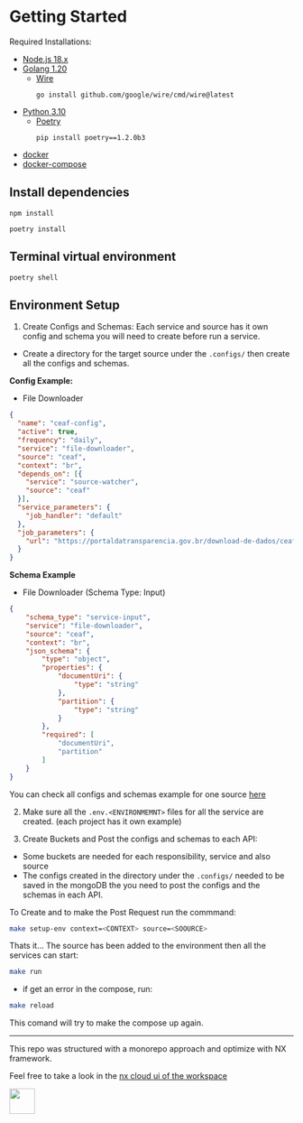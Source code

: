 # Getting Started

Required Installations:

- [Node.js 18.x](https://nodejs.org/en/download/)
- [Golang 1.20](https://golang.google.cn/)
  - [Wire](https://pkg.go.dev/github.com/google/wire)
    ```shell
    go install github.com/google/wire/cmd/wire@latest 
    ```
- [Python 3.10](https://www.python.org/downloads/)
  - [Poetry](https://pypi.org/project/poetry/1.2.0b3/)
    ```shell
    pip install poetry==1.2.0b3
    ```
- [docker](https://www.docker.com/)
- [docker-compose](https://www.docker.com/)


## Install dependencies

```shell
npm install
```

```shell
poetry install
```

## Terminal virtual environment

```shell
poetry shell
```

## Environment Setup

1. Create Configs and Schemas:
Each service and source has it own config and schema you will need to create before run a service.

- Create a directory for the target source under the `.configs/` then create all the configs and schemas.

**Config Example:**
- File Downloader

```json
{
  "name": "ceaf-config",
  "active": true,
  "frequency": "daily",
  "service": "file-downloader",
  "source": "ceaf",
  "context": "br",
  "depends_on": [{
    "service": "source-watcher",
    "source": "ceaf"
  }],
  "service_parameters": {
    "job_handler": "default"
  },
  "job_parameters": {
    "url": "https://portaldatransparencia.gov.br/download-de-dados/ceaf/{}"
  }
}
```

**Schema Example**
- File Downloader (Schema Type: Input)
```json
{
    "schema_type": "service-input",
    "service": "file-downloader",
    "source": "ceaf",
    "context": "br",
    "json_schema": {
        "type": "object",
        "properties": {
            "documentUri": {
                "type": "string"
            },
            "partition": {
                "type": "string"
            }
        },
        "required": [
            "documentUri",
            "partition"
        ]
    }
}
```

You can check all configs and schemas example for one source [here](https://github.com/FabioCaffarello/nx-events-lake/tree/main/.configs/ceaf)

2. Make sure all the `.env.<ENVIRONMEMNT>` files for all the service are created. (each project has it own example)

3. Create Buckets and Post the configs and schemas to each API:
- Some buckets are needed for each responsibility, service and also source
- The configs created in the directory under the `.configs/` needed to be saved in the mongoDB the you need to post the configs and the schemas in each API.

To Create and to make the Post Request run the commmand:

```sh
make setup-env context=<CONTEXT> source=<SOOURCE>
```

Thats it... The source has been added to the environment then all the services can start:

```sh
make run
```
 - if get an error in the compose, run:

```sh
make reload
```
This comand will try to make the compose up again.



--- 
This repo was structured with a monorepo approach and optimize with NX framework.

Feel free to take a look in the [nx cloud ui of the workspace](https://cloud.nx.app/orgs/64f022fa9ef0668418db0252/workspaces/653ee969bc30e7676f89d10b/overview)

<a alt="Nx logo" href="https://nx.dev" target="_blank" rel="noreferrer"><img src="https://raw.githubusercontent.com/nrwl/nx/master/images/nx-logo.png" width="45"></a>

